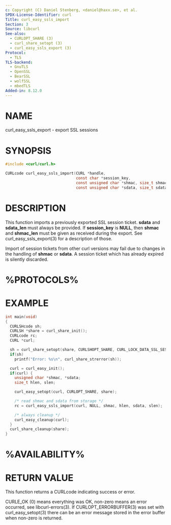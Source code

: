 ```yaml
---
c: Copyright (C) Daniel Stenberg, <daniel@haxx.se>, et al.
SPDX-License-Identifier: curl
Title: curl_easy_ssls_import
Section: 3
Source: libcurl
See-also:
  - CURLOPT_SHARE (3)
  - curl_share_setopt (3)
  - curl_easy_ssls_export (3)
Protocol:
  - TLS
TLS-backend:
  - GnuTLS
  - OpenSSL
  - BearSSL
  - wolfSSL
  - mbedTLS
Added-in: 8.12.0
---
```


# NAME

curl_easy_ssls_export - export SSL sessions

# SYNOPSIS

~~~c
#include <curl/curl.h>

CURLcode curl_easy_ssls_import(CURL *handle,
                               const char *session_key,
                               const unsigned char *shmac, size_t shmac_len,
                               const unsigned char *sdata, size_t sdata_len);
~~~

# DESCRIPTION

This function imports a previously exported SSL session ticket. **sdata** and
**sdata_len** must always be provided. If **session_key** is **NULL**, then
**shmac** and **shmac_len** must be given as received during the export.
See curl_easy_ssls_export(3) for a description of those.

Import of session tickets from other curl versions may fail due to changes
in the handling of **shmac** or **sdata**. A session ticket which has
already expired is silently discarded.

# %PROTOCOLS%

# EXAMPLE

~~~c
int main(void)
{
  CURLSHcode sh;
  CURLSH *share = curl_share_init();
  CURLcode rc;
  CURL *curl;

  sh = curl_share_setopt(share, CURLSHOPT_SHARE, CURL_LOCK_DATA_SSL_SESSION);
  if(sh)
    printf("Error: %s\n", curl_share_strerror(sh));

  curl = curl_easy_init();
  if(curl) {
    unsigned char *shmac, *sdata;
    size_t hlen, slen;

    curl_easy_setopt(curl, CURLOPT_SHARE, share);

    /* read shmac and sdata from storage */
    rc = curl_easy_ssls_import(curl, NULL, shmac, hlen, sdata, slen);

    /* always cleanup */
    curl_easy_cleanup(curl);
  }
  curl_share_cleanup(share);
}
~~~

# %AVAILABILITY%

# RETURN VALUE

This function returns a CURLcode indicating success or error.

CURLE_OK (0) means everything was OK, non-zero means an error occurred, see
libcurl-errors(3). If CURLOPT_ERRORBUFFER(3) was set with curl_easy_setopt(3)
there can be an error message stored in the error buffer when non-zero is
returned.
